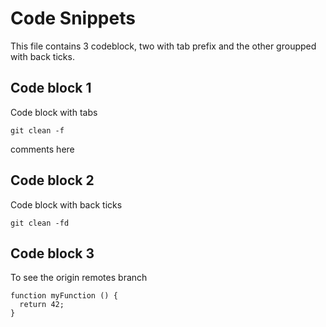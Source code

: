 # Code Snippets

This file contains 3 codeblock, two with tab prefix and the other groupped with back ticks.

## Code block 1

Code block with tabs

    git clean -f

comments here

## Code block 2

Code block with back ticks

```
git clean -fd
```

## Code block 3

To see the origin remotes branch

    function myFunction () {
      return 42;
    }
